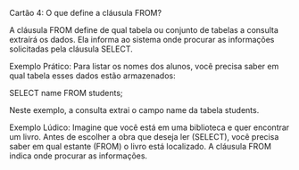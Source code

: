 Cartão 4: O que define a cláusula FROM?

A cláusula FROM define de qual tabela ou conjunto de tabelas a consulta extraírá os dados. Ela informa ao sistema onde procurar as informações solicitadas pela cláusula SELECT.

Exemplo Prático:
Para listar os nomes dos alunos, você precisa saber em qual tabela esses dados estão armazenados:

SELECT name FROM students;

Neste exemplo, a consulta extrai o campo name da tabela students.

Exemplo Lúdico:
Imagine que você está em uma biblioteca e quer encontrar um livro. Antes de escolher a obra que deseja ler (SELECT), você precisa saber em qual estante (FROM) o livro está localizado. A cláusula FROM indica onde procurar as informações.

